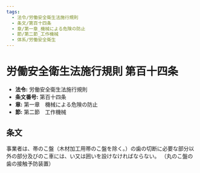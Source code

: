 ```yaml
---
tags:
  - 法令/労働安全衛生法施行規則
  - 条文/第百十四条
  - 章/第一章_機械による危険の防止
  - 節/第二節_工作機械
  - 体系/労働安全衛生
---
```

# 労働安全衛生法施行規則 第百十四条

- **法令:** 労働安全衛生法施行規則
- **条文番号:** 第百十四条
- **章:** 第一章　機械による危険の防止
- **節:** 第二節　工作機械

## 条文
事業者は、帯のこ盤（木材加工用帯のこ盤を除く。）の歯の切断に必要な部分以外の部分及びのこ車には、い又は囲いを設けなければならない。
（丸のこ盤の歯の接触予防装置）

